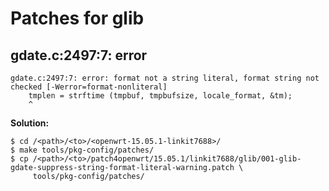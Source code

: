 # Patches for glib



## gdate.c:2497:7: error

```
gdate.c:2497:7: error: format not a string literal, format string not checked [-Werror=format-nonliteral]
    tmplen = strftime (tmpbuf, tmpbufsize, locale_format, &tm);
    ^
```

**Solution:**

```shell
$ cd /<path>/<to>/<openwrt-15.05.1-linkit7688>/
$ make tools/pkg-config/patches/
$ cp /<path>/<to>/patch4openwrt/15.05.1/linkit7688/glib/001-glib-gdate-suppress-string-format-literal-warning.patch \
     tools/pkg-config/patches/
```



